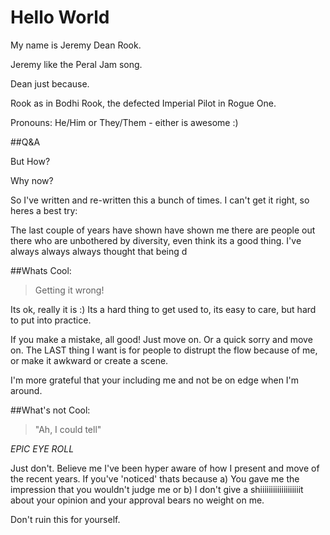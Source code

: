# Hello World 
My name is Jeremy Dean Rook.

Jeremy like the Peral Jam song. 

Dean just because. 

Rook as in Bodhi Rook, the defected Imperial Pilot in Rogue One.

Pronouns: He/Him or They/Them - either is awesome :) 


##Q&A

But How?


Why now?
 
So I've written and re-written this a bunch of times. I can't get it right, so heres a best try:

The last couple of years have shown have shown me there are people out there who are unbothered by diversity, even think its a good thing. I've always always always thought that being d


##Whats Cool:
> Getting it wrong!

Its ok, really it is :) Its a hard thing to get used to, its easy to care, but hard to put into practice. 

If you make a mistake, all good! Just move on. Or a quick sorry and move on. The LAST thing I want is for people to distrupt the flow because of me, or make it awkward or create a scene. 

I'm more grateful that your including me and not be on edge when I'm around. 



##What's not Cool:
> "Ah, I could tell" 

*EPIC EYE ROLL*

Just don't. Believe me I've been hyper aware of how I present and move of the recent years. If you've 'noticed' thats because a) You gave me the impression that you wouldn't judge me or b) I don't give a shiiiiiiiiiiiiiiiiiiit about your opinion and your approval bears no weight on me. 

Don't ruin this for yourself. 



